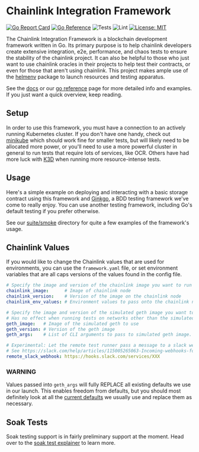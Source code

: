 # Chainlink Integration Framework

[![Go Report Card](https://goreportcard.com/badge/github.com/smartcontractkit/integrations-framework)](https://goreportcard.com/report/github.com/smartcontractkit/integrations-framework)
[![Go Reference](https://pkg.go.dev/badge/github.com/smartcontractkit/integrations-framework.svg)](https://pkg.go.dev/github.com/smartcontractkit/integrations-framework)
![Tests](https://github.com/smartcontractkit/integrations-framework/actions/workflows/test.yaml/badge.svg)
![Lint](https://github.com/smartcontractkit/integrations-framework/actions/workflows/lint.yaml/badge.svg)
[![License: MIT](https://img.shields.io/badge/License-MIT-yellow.svg)](https://opensource.org/licenses/MIT)

The Chainlink Integration Framework is a blockchain development framework written in Go. Its primary purpose is to help chainlink developers create extensive integration, e2e, performance, and chaos tests to ensure the stability of the chainlink project. It can also be helpful to those who just want to use chainlink oracles in their projects to help test their contracts, or even for those that aren't using chainlink. This project makes ample use of the [helmenv](https://github.com/smartcontractkit/helmenv) package to launch resources and testing apparatus.

See the [docs](https://smartcontractkit.github.io/integrations-framework/) or our [go reference](https://pkg.go.dev/github.com/smartcontractkit/integrations-framework) page for more detailed info and examples. If you just want a quick overview, keep reading.

## Setup

In order to use this framework, you must have a connection to an actively running Kubernetes cluster. If you don't have one handy, check out [minikube](https://minikube.sigs.k8s.io/docs/start/) which should work fine for smaller tests, but will likely need to be allocated more power, or you'll need to use a more powerful cluster in general to run tests that require lots of services, like OCR. Others have had more luck with [K3D](https://k3d.io/v5.3.0/) when running more resource-intense tests.

## Usage

Here's a simple example on deploying and interacting with a basic storage contract using this framework and [Ginkgo](https://github.com/onsi/ginkgo), a BDD testing framework we've come to really enjoy. You can use another testing framework, including Go's default testing if you prefer otherwise.

See our [suite/smoke](suite/smoke) directory for quite a few examples of the framework's usage.

## Chainlink Values

If you would like to change the Chainlink values that are used for environments, you can use the `framework.yaml` file,
or set environment variables that are all caps versions of the values found in the config file.

```yaml
# Specify the image and version of the chainlink image you want to run tests against. Leave blank for default.
chainlink_image:      # Image of chainlink node
chainlink_version:    # Version of the image on the chainlink node
chainlink_env_values: # Environment values to pass onto the chainlink nodes

# Specify the image and version of the simulated geth image you want to run tests against. Leave blank for default.
# Has no effect when running tests on networks other than the simulated geth instances.
geth_image:   # Image of the simulated geth to use
geth_version: # Version of the geth image
geth_args:    # List of CLI arguments to pass to simulated geth image. WARNING

# Experimental: Let the remote test runner pass a message to a slack webhook when the test is done
# See https://slack.com/help/articles/115005265063-Incoming-webhooks-for-Slack
remote_slack_webhook: https://hooks.slack.com/services/XXX
```

### WARNING

Values passed into `geth_args` will fully REPLACE all existing defaults we use in our launch. This enables freedom from defaults, but you should most definitely look at all the [current defaults](https://github.com/smartcontractkit/helmenv/blob/master/charts/geth/values.yaml#L16) we usually use and replace them as necessary.

## Soak Tests

Soak testing support is in fairly preliminary support at the moment. Head over to the [soak test explainer](./SOAK_RUNNER.md) to learn more.
